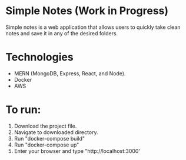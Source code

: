 # Simple Notes (Work in Progress)

Simple notes is a web application that allows users to quickly take clean notes and save it in any of the desired folders.

# Technologies 
  - MERN (MongoDB, Express, React, and Node).
  - Docker
  - AWS

# To run:
  1. Download the project file.
  2. Navigate to downloaded directory.
  3. Run "docker-compose build"
  4. Run "docker-compose up"
  5. Enter your browser and type "http://localhost:3000'


